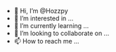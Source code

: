 - 👋 Hi, I’m @Hozzpy
- 👀 I’m interested in ...
- 🌱 I’m currently learning ...
- 💞️ I’m looking to collaborate on ...
- 📫 How to reach me ...

<!---
Hozzpy/Hozzpy is a ✨ special ✨ repository because its `README.md` (this file) appears on your GitHub profile.
You can click the Preview link to take a look at your changes.
--->
